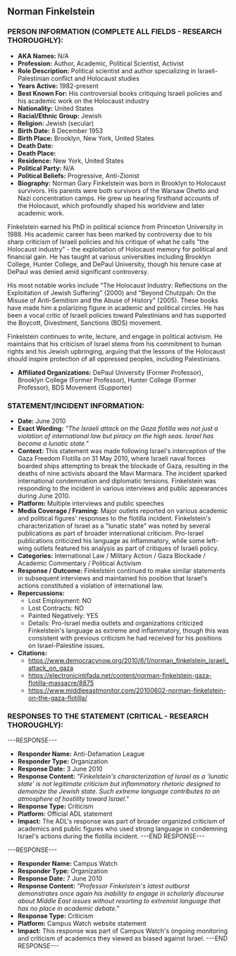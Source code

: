## Norman Finkelstein

### PERSON INFORMATION (COMPLETE ALL FIELDS - RESEARCH THOROUGHLY):

- **AKA Names:** N/A
- **Profession:** Author, Academic, Political Scientist, Activist
- **Role Description:** Political scientist and author specializing in Israeli-Palestinian conflict and Holocaust studies
- **Years Active:** 1982-present
- **Best Known For:** His controversial books critiquing Israeli policies and his academic work on the Holocaust industry
- **Nationality:** United States
- **Racial/Ethnic Group:** Jewish
- **Religion:** Jewish (secular)
- **Birth Date:** 8 December 1953
- **Birth Place:** Brooklyn, New York, United States
- **Death Date:** 
- **Death Place:** 
- **Residence:** New York, United States
- **Political Party:** N/A
- **Political Beliefs:** Progressive, Anti-Zionist
- **Biography:** Norman Gary Finkelstein was born in Brooklyn to Holocaust survivors. His parents were both survivors of the Warsaw Ghetto and Nazi concentration camps. He grew up hearing firsthand accounts of the Holocaust, which profoundly shaped his worldview and later academic work.

Finkelstein earned his PhD in political science from Princeton University in 1988. His academic career has been marked by controversy due to his sharp criticism of Israeli policies and his critique of what he calls "the Holocaust industry" - the exploitation of Holocaust memory for political and financial gain. He has taught at various universities including Brooklyn College, Hunter College, and DePaul University, though his tenure case at DePaul was denied amid significant controversy.

His most notable works include "The Holocaust Industry: Reflections on the Exploitation of Jewish Suffering" (2000) and "Beyond Chutzpah: On the Misuse of Anti-Semitism and the Abuse of History" (2005). These books have made him a polarizing figure in academic and political circles. He has been a vocal critic of Israeli policies toward Palestinians and has supported the Boycott, Divestment, Sanctions (BDS) movement.

Finkelstein continues to write, lecture, and engage in political activism. He maintains that his criticism of Israel stems from his commitment to human rights and his Jewish upbringing, arguing that the lessons of the Holocaust should inspire protection of all oppressed peoples, including Palestinians.

- **Affiliated Organizations:** DePaul University (Former Professor), Brooklyn College (Former Professor), Hunter College (Former Professor), BDS Movement (Supporter)

### STATEMENT/INCIDENT INFORMATION:
- **Date:** June 2010
- **Exact Wording:** *"The Israeli attack on the Gaza flotilla was not just a violation of international law but piracy on the high seas. Israel has become a lunatic state."*
- **Context:** This statement was made following Israel's interception of the Gaza Freedom Flotilla on 31 May 2010, where Israeli naval forces boarded ships attempting to break the blockade of Gaza, resulting in the deaths of nine activists aboard the Mavi Marmara. The incident sparked international condemnation and diplomatic tensions. Finkelstein was responding to the incident in various interviews and public appearances during June 2010.
- **Platform:** Multiple interviews and public speeches
- **Media Coverage / Framing:** Major outlets reported on various academic and political figures' responses to the flotilla incident. Finkelstein's characterization of Israel as a "lunatic state" was noted by several publications as part of broader international criticism. Pro-Israel publications criticized his language as inflammatory, while some left-wing outlets featured his analysis as part of critiques of Israeli policy.
- **Categories:** International Law / Military Action / Gaza Blockade / Academic Commentary / Political Activism
- **Response / Outcome:** Finkelstein continued to make similar statements in subsequent interviews and maintained his position that Israel's actions constituted a violation of international law.
- **Repercussions:**
  - Lost Employment: NO
  - Lost Contracts: NO
  - Painted Negatively: YES
  - Details: Pro-Israel media outlets and organizations criticized Finkelstein's language as extreme and inflammatory, though this was consistent with previous criticism he had received for his positions on Israel-Palestine issues.
- **Citations:** 
  - https://www.democracynow.org/2010/6/1/norman_finkelstein_israeli_attack_on_gaza
  - https://electronicintifada.net/content/norman-finkelstein-gaza-flotilla-massacre/8875
  - https://www.middleeastmonitor.com/20100602-norman-finkelstein-on-the-gaza-flotilla/

### RESPONSES TO THE STATEMENT (CRITICAL - RESEARCH THOROUGHLY):

---RESPONSE---
- **Responder Name:** Anti-Defamation League
- **Responder Type:** Organization
- **Response Date:** 3 June 2010
- **Response Content:** *"Finkelstein's characterization of Israel as a 'lunatic state' is not legitimate criticism but inflammatory rhetoric designed to demonize the Jewish state. Such extreme language contributes to an atmosphere of hostility toward Israel."*
- **Response Type:** Criticism
- **Platform:** Official ADL statement
- **Impact:** The ADL's response was part of broader organized criticism of academics and public figures who used strong language in condemning Israel's actions during the flotilla incident.
---END RESPONSE---

---RESPONSE---
- **Responder Name:** Campus Watch
- **Responder Type:** Organization
- **Response Date:** 7 June 2010
- **Response Content:** *"Professor Finkelstein's latest outburst demonstrates once again his inability to engage in scholarly discourse about Middle East issues without resorting to extremist language that has no place in academic debate."*
- **Response Type:** Criticism
- **Platform:** Campus Watch website statement
- **Impact:** This response was part of Campus Watch's ongoing monitoring and criticism of academics they viewed as biased against Israel.
---END RESPONSE---